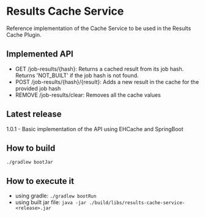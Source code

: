Results Cache Service
===================================
Reference implementation of the Cache Service to be used in the Results Cache Plugin.

Implemented API
--------------

* GET /job-results/{hash}: Returns a cached result from its job hash. Returns 'NOT_BUILT' if the job hash is not found.
* POST /job-results/{hash}/{result}: Adds a new result in the cache for the provided job hash
* REMOVE /job-results/clear: Removes all the cache values

Latest release
--------------
1.0.1 - Basic implementation of the API using EHCache and SpringBoot

How to build
------------
`./gradlew bootJar`

How to execute it
-----------------
* using gradle: `./gradlew bootRun`
* using built jar file: `java -jar ./build/libs/results-cache-service-<release>.jar`
